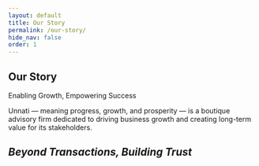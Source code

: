 ```yaml
---
layout: default
title: Our Story
permalink: /our-story/
hide_nav: false
order: 1
---
```


## Our Story
 
Enabling Growth, Empowering Success

Unnati — meaning progress, growth, and prosperity — is a boutique advisory firm dedicated to driving business growth and creating long-term value for its stakeholders.

## _Beyond Transactions, Building Trust_
